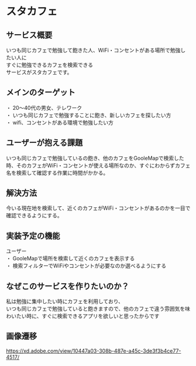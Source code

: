 # スタカフェ

## サービス概要

いつも同じカフェで勉強して飽きた人、WiFi・コンセントがある場所で勉強したい人に  
すぐに勉強できるカフェを検索できる  
サービスがスタカフェです。  

## メインのターゲット

・ 20〜40代の男女、テレワーク  
・ いつも同じカフェで勉強することに飽き、新しいカフェを探したい方  
・ wifi、コンセントがある環境で勉強したい方

## ユーザーが抱える課題

いつも同じカフェで勉強しているの飽き、他のカフェをGooleMapで検索した時、そのカフェがWiFi・コンセントが使える場所なのか、すぐにわからずカフェ名を検索して確認する作業に時間がかかる。

## 解決方法

今いる現在地を検索して、近くのカフェがWiFi・コンセントがあるのかを一目で確認できるようにする。  

## 実装予定の機能

ユーザー  
 ・ GooleMapで場所を検索して近くのカフェを表示する  
 ・ 検索フィルターでWiFiやコンセントが必要なのか選べるようにする  
   
## なぜこのサービスを作りたいのか？

私は勉強に集中したい時にカフェを利用しており、  
いつも同じカフェで勉強していると飽きますので、他のカフェで違う雰囲気を味わいたい時に、すぐに検索できるアプリを欲しいと思ったからです


## 画像遷移
https://xd.adobe.com/view/10447a03-308b-487e-a45c-3de3f3b4ce77-4517/
